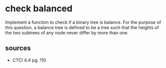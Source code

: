 # check balanced
Implement a function to check if a binary tree is balance. For the purpose of this question, a balance tree is defined to be a tree such that the heights of the two subtrees of any node never differ by more than one.

## sources
  - CTCI 4.4 pg. 110
